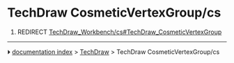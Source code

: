 # TechDraw CosmeticVertexGroup/cs
1.  REDIRECT [TechDraw_Workbench/cs#TechDraw_CosmeticVertexGroup](TechDraw_Workbench/cs#TechDraw_CosmeticVertexGroup.md)



---
⏵ [documentation index](../README.md) > [TechDraw](TechDraw_Workbench.md) > TechDraw CosmeticVertexGroup/cs
